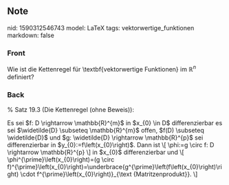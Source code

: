 ## Note
nid: 1590312546743
model: LaTeX
tags: vektorwertige_funktionen
markdown: false

### Front
Wie ist die Kettenregel für \textbf{vektorwertige Funktionen} im $\mathbb{R}^n$ definiert?

### Back
% Satz 19.3 (Die Kettenregel (ohne Beweis)):
<div>
  Es sei $f: D \rightarrow \mathbb{R}^{m}$ in $x_{0} \in D$
  differenzierbar es sei $\widetilde{D} \subseteq \mathbb{R}^{m}$
  offen, $f(D) \subseteq \widetilde{D}$ und $g: \widetilde{D}
  \rightarrow \mathbb{R}^{p}$ sei differenzierbar in
  $y_{0}:=f\left(x_{0}\right)$. Dann ist \[ \phi:=g \circ f: D
  \rightarrow \mathbb{R}^{p} \] in $x_{0}$ differenzierbar und \[
  \phi^{\prime}\left(x_{0}\right)=(g \circ
  f)^{\prime}\left(x_{0}\right)=\underbrace{g^{\prime}\left(f\left(x_{0}\right)\right)
  \cdot f^{\prime}\left(x_{0}\right)}_{\text {Matritzenprodukt}}.
  \]
</div>
